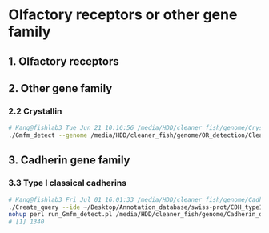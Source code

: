 # Olfactory receptors or other gene family
## 1. Olfactory receptors
## 2. Other gene family
### 2.2 Crystallin
```bash
# Kang@fishlab3 Tue Jun 21 10:16:56 /media/HDD/cleaner_fish/genome/Crystallin_detection_2
./Gmfm_detect --genome /media/HDD/cleaner_fish/genome/OR_detection/Cleaner_wrasse_softmasked_ChaHeader_final.fasta --species Cleaner_wrasse --keyword Crystallin --query /media/HDD/cleaner_fish/genome/Crystallin_detection_2/Crystallin_query.fasta --uniprot ~/Desktop/Annotation_database/swiss-prot/uniprot-filtered-reviewed_yes.fasta
```
## 3. Cadherin gene family
### 3.3 Type I classical cadherins   
```bash
# Kang@fishlab3 Fri Jul 01 16:01:33 /media/HDD/cleaner_fish/genome/Cadherin_type1
./Create_query --ide ~/Desktop/Annotation_database/swiss-prot/CDH_type1.id --keyword Cadherin --uniprot ~/Desktop/Annotation_database/swiss-prot/uniprot-filtered-reviewed_yes.fasta
nohup perl run_Gmfm_detect.pl /media/HDD/cleaner_fish/genome/Cadherin_detection/query_protein.fasta >run_Gmfm_detect.process 2>&1 &
# [1] 1340
```
